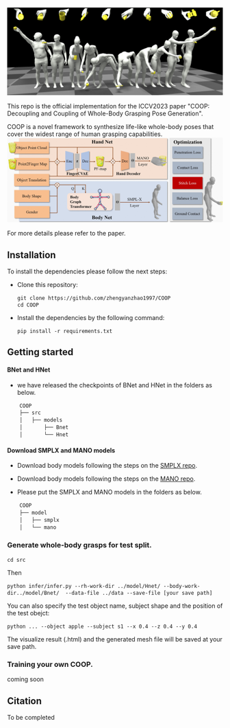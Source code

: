 ![Image text](https://github.com/zhengyanzhao1997/COOP/blob/master/imgs/headpic.png)

This repo is the official implementation for the ICCV2023 paper "COOP: Decoupling and Coupling of Whole-Body Grasping Pose Generation".

COOP is a novel framework to synthesize life-like whole-body poses that cover the widest range of human grasping capabilities.
![Image text](https://github.com/zhengyanzhao1997/COOP/blob/master/imgs/coop.jpg)

For more details please refer to the paper.

## Installation

To install the dependencies please follow the next steps:

- Clone this repository: 
    ```Shell
    git clone https://github.com/zhengyanzhao1997/COOP
    cd COOP
    ```
- Install the dependencies by the following command:
    ```
    pip install -r requirements.txt
    ```

## Getting started

#### BNet and HNet
- we have released the checkpoints of BNet and HNet in the folders as below.
```bash
    COOP
    ├── src
    │   ├── models
    │       ├── Bnet
    │       └── Hnet
```

#### Download SMPLX and MANO models
- Download body models following the steps on the [SMPLX repo](https://github.com/vchoutas/smplx).
- Download body models following the steps on the [MANO repo](https://mano.is.tue.mpg.de/).

- Please put the SMPLX and MANO models in the folders as below.
```bash
    COOP
    ├── model
    │   ├── smplx
    │   └── mano
```

### Generate whole-body grasps for test split.

    cd src

Then

    python infer/infer.py --rh-work-dir ../model/Hnet/ --body-work-dir../model/Bnet/  --data-file ../data --save-file [your save path]
    
You can also specify the test object name, subject shape and the position of the test obejct:

    python ... --object apple --subject s1 --x 0.4 --z 0.4 --y 0.4

The visualize result (.html) and the generated mesh file will be saved at your save path.

### Training your own COOP.
coming soon

## Citation
To be completed